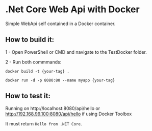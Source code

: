 # .Net Core Web Api with Docker
Simple WebApi self contained in a Docker container.

## How to build it:
1 - Open PowerShell or CMD and navigate to the TestDocker folder.

2 - Run both commmands:

```docker build -t {your-tag} .```

```docker run -d -p 8080:80 --name myapp {your-tag}```

## How to test it:
Running on http://localhost:8080/api/hello 
or http://192.168.99.100:8080/api/hello if using Docker Toolbox

It must return `Hello from .NET Core`.
